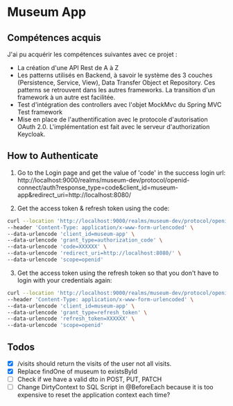 # Museum App

## Compétences acquis

J'ai pu acquérir les compétences suivantes avec ce projet :

- La création d'une API Rest de A à Z
- Les patterns utilisés en Backend, à savoir le système des 3 couches (Persistence, Service, View), Data Transfer Object
  et Repository. Ces patterns se retrouvent dans les autres frameworks. La transition d'un framework à un autre est
  facilitée.
- Test d'intégration des controllers avec l'objet MockMvc du Spring MVC Test framework
- Mise en place de l'authentification avec le protocole d'autorisation OAuth 2.0. L'implémentation est fait avec le
  serveur d'authorization
  Keycloak.

## How to Authenticate

1. Go to the Login page and get the value of 'code' in the success login url:
   http://localhost:9000/realms/museum-dev/protocol/openid-connect/auth?response_type=code&client_id=museum-app&redirect_uri=http://localhost:8080/

2. Get the access token & refresh token using the code:

```bash
curl --location 'http://localhost:9000/realms/museum-dev/protocol/openid-connect/token' \
--header 'Content-Type: application/x-www-form-urlencoded' \
--data-urlencode 'client_id=museum-app' \
--data-urlencode 'grant_type=authorization_code' \
--data-urlencode 'code=XXXXXX' \
--data-urlencode 'redirect_uri=http://localhost:8080/' \
--data-urlencode 'scope=openid'
```

3. Get the access token using the refresh token so that you don't have to login with your credentials again:

```bash
curl --location 'http://localhost:9000/realms/museum-dev/protocol/openid-connect/token' \
--header 'Content-Type: application/x-www-form-urlencoded' \
--data-urlencode 'client_id=museum-app' \
--data-urlencode 'grant_type=refresh_token' \
--data-urlencode 'refresh_token=XXXXXX' \
--data-urlencode 'scope=openid'
```

## Todos

- [x] /visits should return the visits of the user not all visits.
- [x] Replace findOne of museum to existsById
- [ ] Check if we have a valid dto in POST, PUT, PATCH
- [ ] Change DirtyContext to SQL Script in @BeforeEach because it is too expensive to reset the application context each
  time?